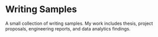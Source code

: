 # Writing Samples

A small collection of writing samples. My work includes thesis, project proposals, engineering reports, and data analytics findings.
